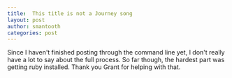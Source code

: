 ```yaml
---
title:  This title is not a Journey song
layout: post
author: smantooth
categories: post
---
```


Since I haven't finished posting through the command line yet, I don't really have a lot to say
about the full process.  So far though, the hardest part was getting ruby installed.  Thank you Grant for helping with that. 
